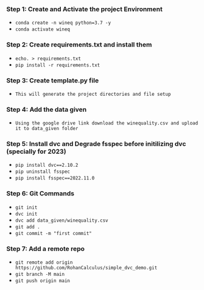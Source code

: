 
### Step 1: Create and Activate the project Environment
* `conda create -n wineq python=3.7 -y`
* `conda activate wineq`

### Step 2: Create requirements.txt and install them
* `echo. > requirements.txt` 
* `pip install -r requirements.txt`

### Step 3: Create template.py file
* `This will generate the project directories and file setup`

### Step 4: Add the data given
* `Using the google drive link download the winequality.csv and upload it to data_given folder`

### Step 5: Install dvc and Degrade fsspec before initilizing dvc (specially for 2023)
* `pip install dvc==2.10.2`
* `pip uninstall fsspec`
* `pip install fsspec==2022.11.0`

### Step 6: Git Commands
* `git init`
* `dvc init`
* `dvc add data_given/winequality.csv`
* `git add .`
* `git commit -m "first commit"`

### Step 7: Add a remote repo
* `git remote add origin https://github.com/RohanCalculus/simple_dvc_demo.git`
* `git branch -M main`
* `git push origin main`
